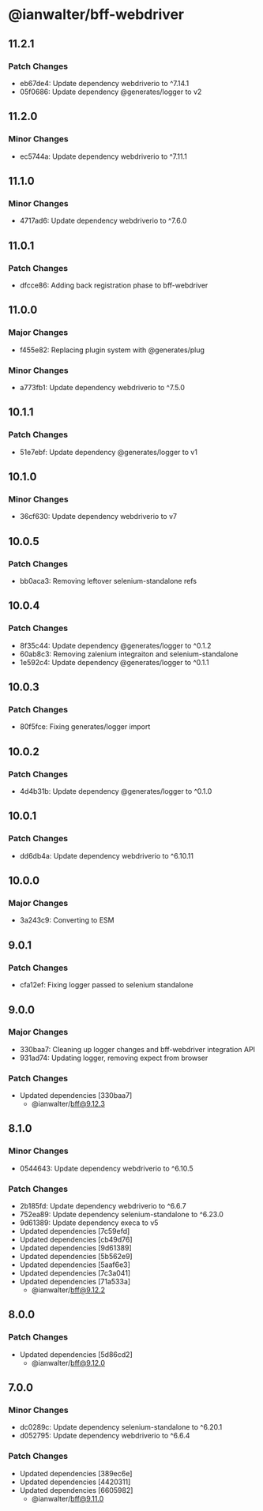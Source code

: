 # @ianwalter/bff-webdriver

## 11.2.1

### Patch Changes

- eb67de4: Update dependency webdriverio to ^7.14.1
- 05f0686: Update dependency @generates/logger to v2

## 11.2.0

### Minor Changes

- ec5744a: Update dependency webdriverio to ^7.11.1

## 11.1.0

### Minor Changes

- 4717ad6: Update dependency webdriverio to ^7.6.0

## 11.0.1

### Patch Changes

- dfcce86: Adding back registration phase to bff-webdriver

## 11.0.0

### Major Changes

- f455e82: Replacing plugin system with @generates/plug

### Minor Changes

- a773fb1: Update dependency webdriverio to ^7.5.0

## 10.1.1

### Patch Changes

- 51e7ebf: Update dependency @generates/logger to v1

## 10.1.0

### Minor Changes

- 36cf630: Update dependency webdriverio to v7

## 10.0.5

### Patch Changes

- bb0aca3: Removing leftover selenium-standalone refs

## 10.0.4

### Patch Changes

- 8f35c44: Update dependency @generates/logger to ^0.1.2
- 60ab8c3: Removing zalenium integraiton and selenium-standalone
- 1e592c4: Update dependency @generates/logger to ^0.1.1

## 10.0.3

### Patch Changes

- 80f5fce: Fixing generates/logger import

## 10.0.2

### Patch Changes

- 4d4b31b: Update dependency @generates/logger to ^0.1.0

## 10.0.1

### Patch Changes

- dd6db4a: Update dependency webdriverio to ^6.10.11

## 10.0.0

### Major Changes

- 3a243c9: Converting to ESM

## 9.0.1

### Patch Changes

- cfa12ef: Fixing logger passed to selenium standalone

## 9.0.0

### Major Changes

- 330baa7: Cleaning up logger changes and bff-webdriver integration API
- 931ad74: Updating logger, removing expect from browser

### Patch Changes

- Updated dependencies [330baa7]
  - @ianwalter/bff@9.12.3

## 8.1.0

### Minor Changes

- 0544643: Update dependency webdriverio to ^6.10.5

### Patch Changes

- 2b185fd: Update dependency webdriverio to ^6.6.7
- 752ea89: Update dependency selenium-standalone to ^6.23.0
- 9d61389: Update dependency execa to v5
- Updated dependencies [7c59efd]
- Updated dependencies [cb49d76]
- Updated dependencies [9d61389]
- Updated dependencies [5b562e9]
- Updated dependencies [5aaf6e3]
- Updated dependencies [7c3a041]
- Updated dependencies [71a533a]
  - @ianwalter/bff@9.12.2

## 8.0.0

### Patch Changes

- Updated dependencies [5d86cd2]
  - @ianwalter/bff@9.12.0

## 7.0.0

### Minor Changes

- dc0289c: Update dependency selenium-standalone to ^6.20.1
- d052795: Update dependency webdriverio to ^6.6.4

### Patch Changes

- Updated dependencies [389ec6e]
- Updated dependencies [4420311]
- Updated dependencies [6605982]
  - @ianwalter/bff@9.11.0
